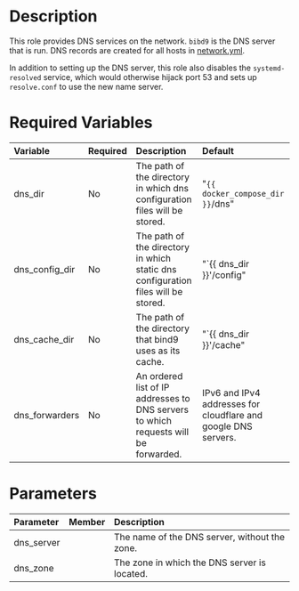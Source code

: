 # Description

This role provides DNS services on the network.  `bibd9` is the DNS server that is run.  DNS records are created for all
hosts in [network.yml](../../README.md#network-configuration).

In addition to setting up the DNS server, this role also disables the `systemd-resolved` service, which would otherwise
hijack port 53 and sets up `resolve.conf` to use the new name server.

# Required Variables

| Variable       | Required | Description                                                                         | Default                                                        |
|:---------------|:---------|:------------------------------------------------------------------------------------|:---------------------------------------------------------------|
| dns_dir        | No       | The path of the directory in which dns configuration files will be stored.          | "`{{ docker_compose_dir }}`/dns"                               |
 | dns_config_dir | No       | The path of the directory in which static dns configuration files will be stored.   | "`{{ dns_dir }}'/config"                                       |
| dns_cache_dir  | No       | The path of the directory that bind9 uses as its cache.                             | "`{{ dns_dir }}'/cache"                                        |
 | dns_forwarders | No       | An ordered list of IP addresses to DNS servers to which requests will be forwarded. | IPv6 and IPv4 addresses for cloudflare and google DNS servers. | 

# Parameters

| Parameter  | Member | Description                                   |
|:-----------|:-------|:----------------------------------------------|
| dns_server |        | The name of the DNS server, without the zone. |
 | dns_zone   |        | The zone in which the DNS server is located.  |
